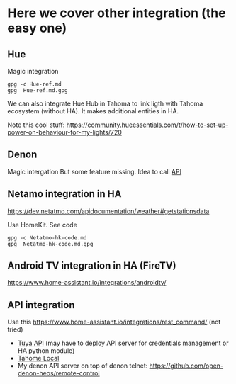 # Here we cover other integration (the easy one)

## Hue

Magic integration 

````
gpg -c Hue-ref.md
gpg  Hue-ref.md.gpg
````

<!-- use wsl from vs code, it requires ubuntu wsl started, or git bash -->

We can also integrate Hue Hub in Tahoma to link ligth with Tahoma ecosystem (without HA).
It makes additional entities in HA.

Note this cool stuff: https://community.hueessentials.com/t/how-to-set-up-power-on-behaviour-for-my-lights/720

## Denon

Magic intergation But some feature missing. Idea to call [API](#api-integration) 


## Netamo integration in HA

https://dev.netatmo.com/apidocumentation/weather#getstationsdata


Use HomeKit.
See code 

````
gpg -c Netatmo-hk-code.md
gpg  Netatmo-hk-code.md.gpg
````

## Android TV integration in HA (FireTV)

https://www.home-assistant.io/integrations/androidtv/

## API integration

Use this https://www.home-assistant.io/integrations/rest_command/ (not tried)

- [Tuya API](../Tuya-IR-controller/tuya-api.md) (may have to deploy API server for credentials management or HA python module)
- [Tahome Local](../Tahoma/tahoma-integration.md#tahoma-local-integration) 
- My denon API server on top of denon telnet: https://github.com/open-denon-heos/remote-control
